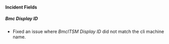 
#### Incident Fields

##### Bmc Display ID

- Fixed an issue where *BmcITSM Display ID* did not match the cli machine name.
